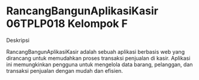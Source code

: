 # RancangBangunAplikasiKasir 06TPLP018 Kelompok F

Deskripsi

RancangBangunAplikasiKasir adalah sebuah aplikasi berbasis web yang dirancang untuk memudahkan proses transaksi penjualan di kasir. Aplikasi ini memungkinkan pengguna untuk mengelola data barang, pelanggan, dan transaksi penjualan dengan mudah dan efisien.
